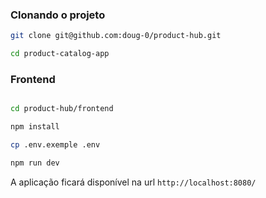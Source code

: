 ### Clonando o projeto

```bash
git clone git@github.com:doug-0/product-hub.git

cd product-catalog-app
```

### Frontend

```bash

cd product-hub/frontend

npm install

cp .env.exemple .env

npm run dev

``` 

A aplicação ficará disponível na url `http://localhost:8080/`